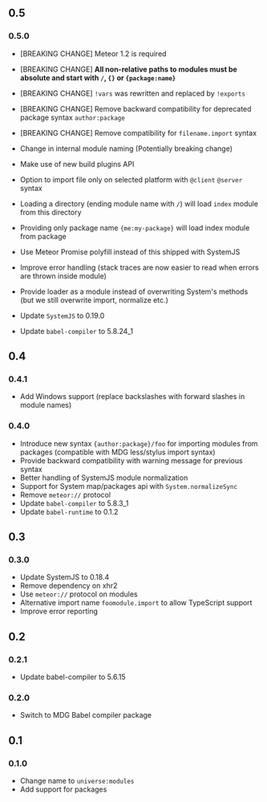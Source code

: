
## 0.5

### 0.5.0

- [BREAKING CHANGE] Meteor 1.2 is required
- [BREAKING CHANGE] **All non-relative paths to modules must be absolute and start with `/`, `{}` or `{package:name}`**
- [BREAKING CHANGE] `!vars` was rewritten and replaced by `!exports`
- [BREAKING CHANGE] Remove backward compatibility for deprecated package syntax `author:package`
- [BREAKING CHANGE] Remove compatibility for `filename.import` syntax 

- Change in internal module naming (Potentially breaking change)
- Make use of new build plugins API
- Option to import file only on selected platform with `@client` `@server` syntax
- Loading a directory (ending module name with `/`) will load `index` module from this directory 
- Providing only package name `{me:my-package}` will load index module from package
- Use Meteor Promise polyfill instead of this shipped with SystemJS
- Improve error handling (stack traces are now easier to read when errors are thrown inside module)
- Provide loader as a module instead of overwriting System's methods (but we still overwrite import, normalize etc.)
- Update `SystemJS` to 0.19.0
- Update `babel-compiler` to 5.8.24_1

## 0.4

### 0.4.1

- Add Windows support (replace backslashes with forward slashes in module names)

### 0.4.0

- Introduce new syntax `{author:package}/foo` for importing modules from packages (compatible with MDG less/stylus import syntax)
- Provide backward compatibility with warning message for previous syntax
- Better handling of SystemJS module normalization
- Support for System map/packages api with `System.normalizeSync`
- Remove `meteor://` protocol
- Update `babel-compiler` to 5.8.3_1 
- Update `babel-runtime` to 0.1.2

## 0.3

### 0.3.0

- Update SystemJS to 0.18.4
- Remove dependency on xhr2
- Use `meteor://` protocol on modules
- Alternative import name `foomodule.import` to allow TypeScript support
- Improve error reporting

## 0.2

### 0.2.1

- Update babel-compiler to 5.6.15

### 0.2.0

- Switch to MDG Babel compiler package

## 0.1

### 0.1.0

- Change name to `universe:modules`
- Add support for packages
